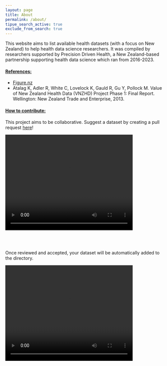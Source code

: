 ```yaml
---
layout: page
title: About
permalink: /about/
tipue_search_active: true
exclude_from_search: true
---
```


<div id="tipue_search_content"></div>

This website aims to list available health datasets (with a focus on New Zealand) to help health data science researchers. It was compiled by researchers supported by Precision Driven Health, a New Zealand-based partnership supporting health data science which ran from 2016-2023.

<h4> <u>References:</u> </h4>

<ul class="post-list">
  <li><a href="http://figure.nz">Figure.nz</a></li>
  <li>Atalag K, Adler R, White C, Lovelock K, Gauld R, Gu Y, Pollock M. Value of New Zealand Health Data (VNZHD) Project Phase 1: Final Report. Wellington: New Zealand Trade and Enterprise, 2013.</li>
</ul>

<h4> <u>How to contribute:</u> </h4>

This project aims to be collaborative. Suggest a dataset by creating a pull request [here](https://github.com/tewhatuora/data-sources-review/tree/gh-pages/_posts)!

<video controls="controls" width="400" height="300" name="Video Name" src="/data-sources-review/assets/hinz_create_pull_request.mov"></video>

<br><br>

Once reviewed and accepted, your dataset will be automatically added to the directory.

<video controls="controls" width="400" height="300" name="Video Name" src="/data-sources-review/assets/hinz_merge_pull_request.mov"></video>

